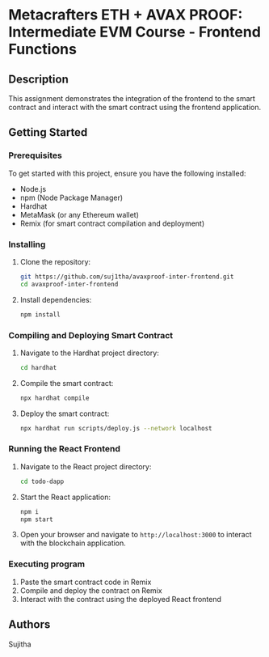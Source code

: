 # Metacrafters ETH + AVAX PROOF: Intermediate EVM Course - Frontend Functions

## Description

This assignment demonstrates the integration of the frontend to the smart contract and interact with the smart contract using the frontend application.

## Getting Started

### Prerequisites

To get started with this project, ensure you have the following installed:

- Node.js
- npm (Node Package Manager)
- Hardhat
- MetaMask (or any Ethereum wallet)
- Remix (for smart contract compilation and deployment)

### Installing

1. Clone the repository:

    ```bash
    git https://github.com/suj1tha/avaxproof-inter-frontend.git
    cd avaxproof-inter-frontend
    ```

2. Install dependencies:

    ```bash
    npm install
    ```

### Compiling and Deploying Smart Contract

1. Navigate to the Hardhat project directory:

    ```bash
    cd hardhat
    ```

2. Compile the smart contract:

    ```bash
    npx hardhat compile
    ```

3. Deploy the smart contract:

    ```bash
    npx hardhat run scripts/deploy.js --network localhost
    ```

### Running the React Frontend

1. Navigate to the React project directory:

    ```bash
    cd todo-dapp
    ```

2. Start the React application:

    ```bash
    npm i
    npm start
    ```

3. Open your browser and navigate to `http://localhost:3000` to interact with the blockchain application.

### Executing program

1. Paste the smart contract code in Remix
2. Compile and deploy the contract on Remix
3. Interact with the contract using the deployed React frontend

## Authors

Sujitha
